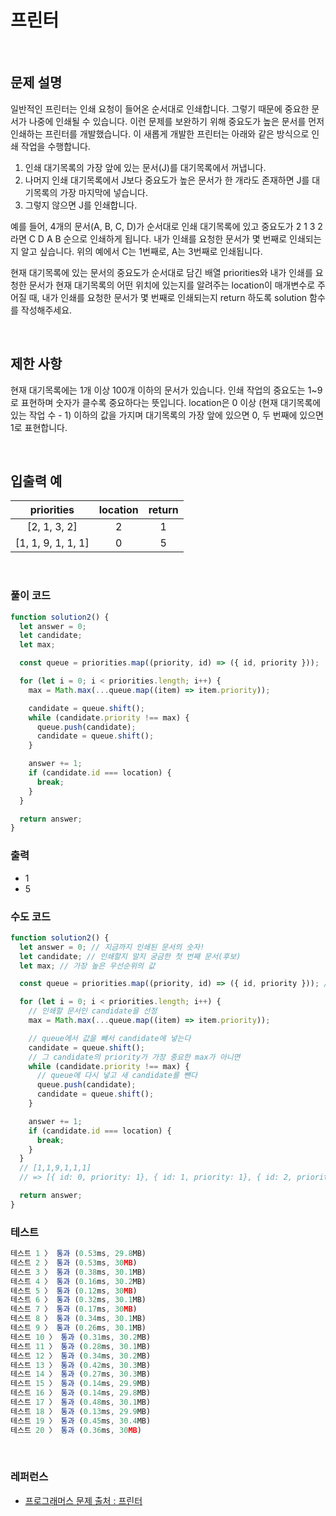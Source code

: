 # 프린터

</br>

## 문제 설명

일반적인 프린터는 인쇄 요청이 들어온 순서대로 인쇄합니다. 그렇기 때문에 중요한 문서가 나중에 인쇄될 수 있습니다. 이런 문제를 보완하기 위해 중요도가 높은 문서를 먼저 인쇄하는 프린터를 개발했습니다. 이 새롭게 개발한 프린터는 아래와 같은 방식으로 인쇄 작업을 수행합니다.

1. 인쇄 대기목록의 가장 앞에 있는 문서(J)를 대기목록에서 꺼냅니다.
2. 나머지 인쇄 대기목록에서 J보다 중요도가 높은 문서가 한 개라도 존재하면 J를 대기목록의 가장 마지막에 넣습니다.
3. 그렇지 않으면 J를 인쇄합니다.

예를 들어, 4개의 문서(A, B, C, D)가 순서대로 인쇄 대기목록에 있고 중요도가 2 1 3 2 라면 C D A B 순으로 인쇄하게 됩니다.
내가 인쇄를 요청한 문서가 몇 번째로 인쇄되는지 알고 싶습니다. 위의 예에서 C는 1번째로, A는 3번째로 인쇄됩니다.

현재 대기목록에 있는 문서의 중요도가 순서대로 담긴 배열 priorities와 내가 인쇄를 요청한 문서가 현재 대기목록의 어떤 위치에 있는지를 알려주는 location이 매개변수로 주어질 때, 내가 인쇄를 요청한 문서가 몇 번째로 인쇄되는지 return 하도록 solution 함수를 작성해주세요.

</br>

## 제한 사항

현재 대기목록에는 1개 이상 100개 이하의 문서가 있습니다.
인쇄 작업의 중요도는 1~9로 표현하며 숫자가 클수록 중요하다는 뜻입니다.
location은 0 이상 (현재 대기목록에 있는 작업 수 - 1) 이하의 값을 가지며 대기목록의 가장 앞에 있으면 0, 두 번째에 있으면 1로 표현합니다.

</br>

## 입출력 예

|     priorities     | location | return |
| :----------------: | :------: | :----: |
|    [2, 1, 3, 2]    |    2     |   1    |
| [1, 1, 9, 1, 1, 1] |    0     |   5    |

</br>

### 풀이 코드

```js
function solution2() {
  let answer = 0;
  let candidate;
  let max;

  const queue = priorities.map((priority, id) => ({ id, priority }));

  for (let i = 0; i < priorities.length; i++) {
    max = Math.max(...queue.map((item) => item.priority));

    candidate = queue.shift();
    while (candidate.priority !== max) {
      queue.push(candidate);
      candidate = queue.shift();
    }

    answer += 1;
    if (candidate.id === location) {
      break;
    }
  }

  return answer;
}
```

### 출력

- 1
- 5

### 수도 코드

```js
function solution2() {
  let answer = 0; // 지금까지 인쇄된 문서의 숫자!
  let candidate; // 인쇄할지 말지 궁금한 첫 번째 문서(후보)
  let max; // 가장 높은 우선순위의 값

  const queue = priorities.map((priority, id) => ({ id, priority })); // 객체 만들기

  for (let i = 0; i < priorities.length; i++) {
    // 인쇄할 문서인 candidate을 선정
    max = Math.max(...queue.map((item) => item.priority));

    // queue에서 값을 빼서 candidate에 넣는다
    candidate = queue.shift();
    // 그 candidate의 priority가 가장 중요한 max가 아니면
    while (candidate.priority !== max) {
      // queue에 다시 넣고 새 candidate를 뺀다
      queue.push(candidate);
      candidate = queue.shift();
    }

    answer += 1;
    if (candidate.id === location) {
      break;
    }
  }
  // [1,1,9,1,1,1]
  // => [{ id: 0, priority: 1}, { id: 1, priority: 1}, { id: 2, priority: 9}, ...]

  return answer;
}
```

### 테스트

```js
테스트 1 〉	통과 (0.53ms, 29.8MB)
테스트 2 〉	통과 (0.53ms, 30MB)
테스트 3 〉	통과 (0.38ms, 30.1MB)
테스트 4 〉	통과 (0.16ms, 30.2MB)
테스트 5 〉	통과 (0.12ms, 30MB)
테스트 6 〉	통과 (0.32ms, 30.1MB)
테스트 7 〉	통과 (0.17ms, 30MB)
테스트 8 〉	통과 (0.34ms, 30.1MB)
테스트 9 〉	통과 (0.26ms, 30.1MB)
테스트 10 〉 통과 (0.31ms, 30.2MB)
테스트 11 〉 통과 (0.28ms, 30.1MB)
테스트 12 〉 통과 (0.34ms, 30.2MB)
테스트 13 〉 통과 (0.42ms, 30.3MB)
테스트 14 〉 통과 (0.27ms, 30.3MB)
테스트 15 〉 통과 (0.14ms, 29.9MB)
테스트 16 〉 통과 (0.14ms, 29.8MB)
테스트 17 〉 통과 (0.48ms, 30.1MB)
테스트 18 〉 통과 (0.13ms, 29.9MB)
테스트 19 〉 통과 (0.45ms, 30.4MB)
테스트 20 〉 통과 (0.36ms, 30MB)
```

</br>

### 레퍼런스

- [ 프로그래머스 문제 출처 : 프린터 ](https://programmers.co.kr/learn/courses/30/lessons/42587)

</br>
